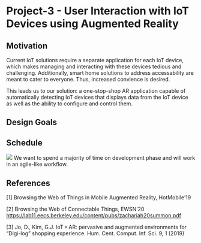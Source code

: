 # Project-3 - User Interaction with IoT Devices using Augmented Reality
## Motivation
Current IoT solutions require a separate application for each IoT device, which makes managing and interacting with these devices tedious and challenging. 
Additionally, smart home solutions to address accessability are meant to cater to everyone. Thus, increased convience is desired.

This leads us to our solution: a one-stop-shop AR application capable of automatically detecting IoT devices that displays data from the IoT device as well as the ability to configure and control them.

## Design Goals



## Schedule
![](https://github.com/ECE-597SD/Project-3/blob/main/media/gantt%20chart.PNG)
We want to spend a majority of time on development phase and will work in an agile-like workflow.

## References
[1] Browsing the Web of Things in Mobile Augmented Reality, HotMobile’19

[2] Browsing the Web of Connectable Things, EWSN’20 https://lab11.eecs.berkeley.edu/content/pubs/zachariah20summon.pdf 

[3] Jo, D., Kim, G.J. IoT + AR: pervasive and augmented environments for “Digi-log” shopping experience. Hum. Cent. Comput. Inf. Sci. 9, 1 (2019)
